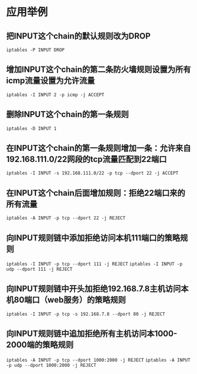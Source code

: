 # 应用举例 

## 把INPUT这个chain的默认规则改为DROP
`iptables -P INPUT DROP`  

## 增加INPUT这个chain的第二条防火墙规则设置为所有icmp流量设置为允许流量  
`iptables -I INPUT 2 -p icmp -j ACCEPT`   

## 删除INPUT这个chain的第一条规则  
`iptables -D INPUT 1`   

## 在INPUT这个chain的第一条规则增加一条：允许来自192.168.111.0/22网段的tcp流量匹配到22端口
`iptables -I INPUT -s 192.168.111.0/22 -p tcp --dport 22 -j ACCEPT`     

## 在INPUT这个chain后面增加规则：拒绝22端口来的所有流量
`iptables -A INPUT -p tcp --dport 22 -j REJECT`     

## 向INPUT规则链中添加拒绝访问本机111端口的策略规则
`iptables -I INPUT -p tcp --dport 111 -j REJECT`
`iptables -I INPUT -p udp --dport 111 -j REJECT`

## 向INPUT规则链中开头加拒绝192.168.7.8主机访问本机80端口（web服务）的策略规则
`iptables -I INPUT -p tcp -s 192.168.7.8 --dport 80 -j REJECT`

## 向INPUT规则链中追加拒绝所有主机访问本1000-2000端的策略规则
`iptables -A INPUT -p tcp --dport 1000:2000 -j REJECT`
`iptables -A INPUT -p udp --dport 1000:2000 -j REJECT`
